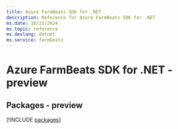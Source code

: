 ```yaml
---
title: Azure FarmBeats SDK for .NET
description: Reference for Azure FarmBeats SDK for .NET
ms.date: 10/21/2024
ms.topic: reference
ms.devlang: dotnet
ms.service: farmbeats
---
```

# Azure FarmBeats SDK for .NET - preview
## Packages - preview
[!INCLUDE [packages](farmbeats-index.md)]